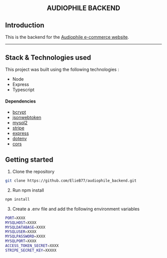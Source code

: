 <h2 align="center">AUDIOPHILE BACKEND</h2>

## Introduction
This is the backend for the [Audiophile e-commerce website](https://github.com/ElieB77/audiophile).

---

## Stack & Technologies used
This project was built using the following technologies :
- Node
- Express
- Typescript

#### Dependencies
- [bcrypt](https://www.npmjs.com/package/bcrypt)
- [jsonwebtoken](https://www.npmjs.com/package/jsonwebtoken)
- [mysql2](https://www.npmjs.com/package/mysql2)
- [stripe](https://www.npmjs.com/package/stripe)
- [express](https://www.npmjs.com/package/express)
- [dotenv](https://www.npmjs.com/package/dotenv)
- [cors](https://www.npmjs.com/package/cors)

## Getting started
1. Clone the repository
 ```bash
git clone https://github.com/ElieB77/audiophile_backend.git
```

2. Run npm install
```bash
npm install
```

3. Create a .env file and add the following environment variables 
```bash
PORT=XXXX
MYSQLHOST=XXXX
MYSQLDATABASE=XXXX
MYSQLUSER=XXXX
MYSQLPASSWORD=XXXX
MYSQLPORT=XXXX
ACCESS_TOKEN_SECRET=XXXX
STRIPE_SECRET_KEY=XXXXX
```
